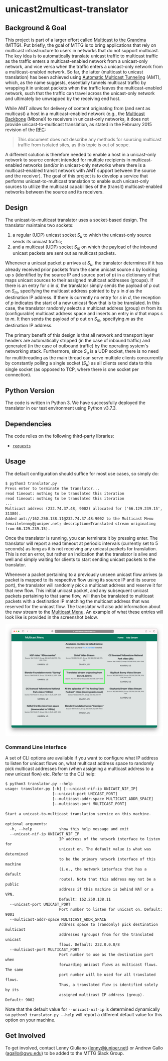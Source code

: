 # unicast2multicast-translator

## Background & Goal
This project is part of a larger effort called 
[Multicast to the Grandma](https://datatracker.ietf.org/meeting/104/materials/slides-104-mboned-mttg-01) (MTTG).
Put briefly, the goal of MTTG is to bring applications that rely on multicast infrastructure to users in networks that 
do not support multicast.
The key idea is to automatically translate unicast traffic to multicast traffic as the traffic enters a 
multicast-enabled network from a unicast-only network, and vice versa when the traffic enters a unicast-only network 
from a multicast-enabled network.
So far, the latter (multicast to unicast translation) has been achieved using 
[Automatic Multicast Tunneling](https://datatracker.ietf.org/doc/html/rfc7450) (AMT), which, as the name suggests, 
essentially tunnels multicast traffic by wrapping it in unicast packets when the traffic leaves the multicast-enabled 
network, such that the traffic can travel across the unicast-only network and ultimately be unwrapped by the receiving 
end host.

While AMT allows for delivery of content originating from (and sent as multicast) a host in a multicast-enabled network
(e.g., the [Multicast Backbone](https://en.wikipedia.org/wiki/Mbone) (Mbone)) to receivers in unicast-only networks, it
does not provide unicast-to-multicast translation, as stated in the February 2015 revision of the
[RFC](https://datatracker.ietf.org/doc/html/rfc7450#section-2):

> This document does not describe any methods for sourcing multicast traffic from isolated sites, as this topic is out 
> of scope.

A different solution is therefore needed to enable a host in a unicast-only network to source content intended for 
multiple recipients in multicast-enabled networks (and/or in unicast-only networks where there is a multicast-enabled 
transit network with AMT support between the source and the receiver).
The goal of this project is to develop a service that performs unicast-to-multicast translation to enable such 
unicast-only sources to utilize the multicast capabilities of the (transit) multicast-enabled networks between the 
source and its receivers.

## Design
The unicast-to-multicast translator uses a socket-based design.
The translator maintains two sockets:

1. a regular (UDP) unicast socket *S<sub>u</sub>* to which the unicast-only source sends its unicast traffic;
2. and a multicast (UDP) socket *S<sub>m</sub>* on which the payload of the inbound unicast packets are sent out as 
   multicast packets.

Whenever a unicast packet *p* arrives at *S<sub>u</sub>*, the translator determines if it has already received prior
packets from the same unicast source *s* by looking up *s* (identified by the source IP and source port of *p*) in a 
dictionary *d* that maps unicast sources to their assigned multicast addresses (groups).
If there is an entry for *s* in *d*, the translator simply sends the payload of *p* out on *S<sub>m</sub>*, specifying
the multicast address pointed to by *s* in *d* as the destination IP address.
If there is currently no entry for *s* in *d*, the reception of *p* indicates the start of a new unicast flow that is to
be translated.
In this case, the translator randomly selects a multicast address (group) *m* from its (configurable) multicast address
space and inserts an entry in *d* that maps *s* to *m*.
It then sends the payload of *p* out on *S<sub>m</sub>*, specifying *m* as the destination IP address.

The primary benefit of this design is that all network and transport layer headers are automatically stripped (in the
case of inbound traffic) and generated (in the case of outbound traffic) by the operating system's networking stack.
Furthermore, since *S<sub>u</sub>* is a UDP socket, there is no need for multithreading as the main thread can serve
multiple clients concurrently by constantly polling a single socket (*S<sub>u</sub>*) as all clients send data to this
single socket (as opposed to TCP, where there is one socket per connection).

## Python Version
The code is written in Python 3. We have successfully deployed the translator in our test environment using Python 
v3.7.3.

## Dependencies
The code relies on the following third-party libraries:
- [`requests`](https://github.com/psf/requests)

## Usage
The default configuration should suffice for most use cases, so simply do:
```
$ python3 translator.py
Press enter to terminate the translator...
read timeout: nothing to be translated this iteration
read timeout: nothing to be translated this iteration
...
Multicast address (232.74.37.48, 9002) allocated for ('66.129.239.15', 31380).
Added amt://162.250.138.11@232.74.37.48:9002 to the Multicast Menu (email=lenny@juniper.net; description=Translated stream originating from 66.129.239.15).
```
Once the translator is running, you can terminate it by pressing enter. The translator will report a read timeout at
periodic intervals (currently set to 5 seconds) as long as it is not receiving any unicast packets for translation.
This is *not* an error, but rather an indication that the translator is alive and well and simply waiting for clients
to start sending unicast packets to the translator.

Whenever a packet pertaining to a previously unseen unicast flow arrives (a packet is mapped to its respective flow 
using its source IP and its source port), the translator will randomly pick a multicast address and reserve it for that
new flow.
This initial unicast packet, and any subsequent unicast packets pertaining to that same flow, will then be translated to
multicast packets with a destination IP matching the multicast address that was reserved for the unicast flow.
The translator will also add information about the new stream to the
[Multicast Menu](https://multicastmenu.herokuapp.com).
An example of what these entries will look like is provided in the screenshot below.

![Listing of a translated stream on the Multicast Menu](doc/img/multicast_menu.png)

### Command Line Interface
A set of CLI options are available if you want to configure what IP address to listen for unicast flows on, what 
multicast address space to randomly pick multicast addresses from (when assigning a multicast address to a new unicast
flow) etc. 
Refer to the CLI help:
```
$ python3 translator.py --help
usage: translator.py [-h] [--unicast-nif-ip UNICAST_NIF_IP]
                     [--unicast-port UNICAST_PORT]
                     [--multicast-addr-space MULTICAST_ADDR_SPACE]
                     [--multicast-port MULTICAST_PORT]

Start a unicast-to-multicast translation service on this machine.

optional arguments:
  -h, --help            show this help message and exit
  --unicast-nif-ip UNICAST_NIF_IP
                        IP address of the network interface to listen for
                        unicast on. The default value is what was determined
                        to be the primary network interface of this machine
                        (i.e., the network interface that has a default
                        route). Note that this address may not be a public
                        address if this machine is behind NAT or a VPN.
                        Default: 162.250.138.11
  --unicast-port UNICAST_PORT
                        Port number to listen for unicast on. Default: 9001
  --multicast-addr-space MULTICAST_ADDR_SPACE
                        Address space to (randomly) pick destination multicast
                        addresses (groups) from for the translated unicast
                        flows. Default: 232.0.0.0/8
  --multicast-port MULTICAST_PORT
                        Port number to use as the destination port when
                        forwarding unicast flows as multicast flows. The same
                        port number will be used for all translated flows.
                        Thus, a translated flow is identified solely by its
                        assigned multicast IP address (group). Default: 9002
```
Note that the default value for `--unicast-nif-ip` is determined dynamically so `python3 translator.py --help` will 
report a different default value for this option on your machine.

## Get Involved
To get involved, contact Lenny Giuliano (lenny@juniper.net) or Andrew Gallo (agallo@gwu.edu) to be added to the MTTG
Slack Group.
